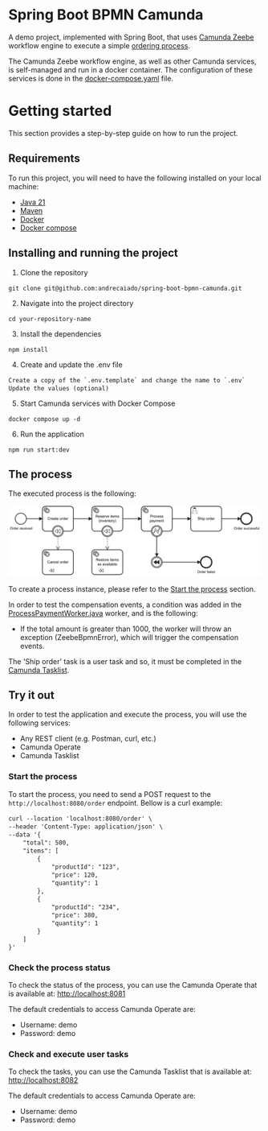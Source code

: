 # Spring Boot BPMN Camunda

A demo project, implemented with Spring Boot, that uses [Camunda Zeebe](https://camunda.com/platform/zeebe/) workflow engine to execute a simple [ordering process](#the-process).

The Camunda Zeebe workflow engine, as well as other Camunda services, is self-managed and run in a docker container. The configuration of these services is done in the [docker-compose.yaml](docker-compose.yaml) file.

# Getting started

This section provides a step-by-step guide on how to run the project.

## Requirements

To run this project, you will need to have the following installed on your local machine:
- [Java 21](https://www.oracle.com/java/technologies/downloads/#java21)
- [Maven](https://maven.apache.org/download.cgi)
- [Docker](https://docs.docker.com/engine/install/)
- [Docker compose](https://docs.docker.com/compose/install/)

## Installing and running the project

1. Clone the repository
```shell
git clone git@github.com:andrecaiado/spring-boot-bpmn-camunda.git
```

2. Navigate into the project directory
```shell
cd your-repository-name
```

3. Install the dependencies
```shell
npm install
```

4. Create and update the .env file
```text
Create a copy of the `.env.template` and change the name to `.env`
Update the values (optional)
````

5. Start Camunda services with Docker Compose
```shell
docker compose up -d
```

6. Run the application
```shell 
npm run start:dev
```

## The process

The executed process is the following:

![process-order.png](src/main/resources/process-order.png)

To create a process instance, please refer to the [Start the process](#start-the-process) section.

In order to test the compensation events, a condition was added in the [ProcessPaymentWorker.java](src/main/java/com/example/springbootbpmncamunda/process/ProcessPaymentWorker.java) worker, and is the following:
- If the total amount is greater than 1000, the worker will throw an exception (ZeebeBpmnError), which will trigger the compensation events.

The 'Ship order' task is a user task and so, it must be completed in the [Camunda Tasklist](#check-and-execute-user-tasks).

## Try it out

In order to test the application and execute the process, you will use the following services:

- Any REST client (e.g. Postman, curl, etc.)
- Camunda Operate
- Camunda Tasklist

### Start the process

To start the process, you need to send a POST request to the `http://localhost:8080/order` endpoint. Bellow is a curl example:

```shell
curl --location 'localhost:8080/order' \
--header 'Content-Type: application/json' \
--data '{
    "total": 500,
    "items": [
        {
            "productId": "123",
            "price": 120,
            "quantity": 1
        },
        {
            "productId": "234",
            "price": 380,
            "quantity": 1
        }
    ]
}'
```

### Check the process status

To check the status of the process, you can use the Camunda Operate that is available at: [http://localhost:8081](http://localhost:8081)

The default credentials to access Camunda Operate are:
- Username: demo
- Password: demo

### Check and execute user tasks

To check the tasks, you can use the Camunda Tasklist that is available at: [http://localhost:8082](http://localhost:8082)

The default credentials to access Camunda Operate are:
- Username: demo
- Password: demo
